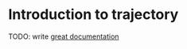 # Introduction to trajectory

TODO: write [great documentation](http://jacobian.org/writing/what-to-write/)
